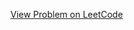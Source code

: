 [View Problem on LeetCode](https://leetcode.com/problems/smallest-index-with-digit-sum-equal-to-index/)